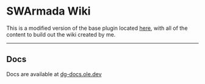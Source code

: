 # SWArmada Wiki
This is a modified version of the base plugin located [here](https://github.com/oleeskild/Obsidian-Digital-Garden), with all of the content to build out the wiki created by me.

---
## Docs
Docs are available at [dg-docs.ole.dev](https://dg-docs.ole.dev/)
